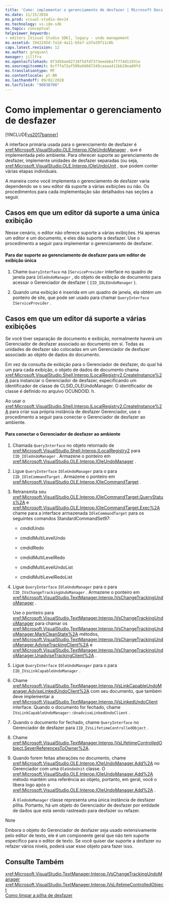 ```yaml
---
title: 'Como: implementar o gerenciamento de desfazer | Microsoft Docs'
ms.date: 11/15/2016
ms.prod: visual-studio-dev14
ms.technology: vs-ide-sdk
ms.topic: conceptual
helpviewer_keywords:
- editors [Visual Studio SDK], legacy - undo management
ms.assetid: 1942245d-7a1d-4a11-b5e7-a3fe29f11c0b
caps.latest.revision: 12
ms.author: gregvanl
manager: jillfra
ms.openlocfilehash: 0f3d56ae02718f5dfdf373eeeb6aff774d11931e
ms.sourcegitcommit: 6cfffa72af599a9d667249caaaa411bb28ea69fd
ms.translationtype: MT
ms.contentlocale: pt-BR
ms.lasthandoff: 09/02/2020
ms.locfileid: "90838700"
---
```

# <a name="how-to-implement-undo-management"></a>Como implementar o gerenciamento de desfazer
[!INCLUDE[vs2017banner](../includes/vs2017banner.md)]

A interface primária usada para o gerenciamento de desfazer é <xref:Microsoft.VisualStudio.OLE.Interop.IOleUndoManager> , que é implementada pelo ambiente. Para oferecer suporte ao gerenciamento de desfazer, implemente unidades de desfazer separadas (ou seja, <xref:Microsoft.VisualStudio.OLE.Interop.IOleUndoUnit> , que podem conter várias etapas individuais.  
  
 A maneira como você implementa o gerenciamento de desfazer varia dependendo se o seu editor dá suporte a várias exibições ou não. Os procedimentos para cada implementação são detalhados nas seções a seguir.  
  
## <a name="cases-where-an-editor-supports-a-single-view"></a>Casos em que um editor dá suporte a uma única exibição  
 Nesse cenário, o editor não oferece suporte a várias exibições. Há apenas um editor e um documento, e eles dão suporte a desfazer. Use o procedimento a seguir para implementar o gerenciamento de desfazer.  
  
#### <a name="to-support-undo-management-for-a-single-view-editor"></a>Para dar suporte ao gerenciamento de desfazer para um editor de exibição única  
  
1. Chame `QueryInterface` na `IServiceProvider` interface no quadro de janela para `IOleUndoManager` , do objeto de exibição de documento para acessar o Gerenciador de desfazer ( `IID_IOLEUndoManager` ).  
  
2. Quando uma exibição é inserida em um quadro de janela, ela obtém um ponteiro de site, que pode ser usado para chamar `QueryInterface` `IServiceProvider` .  
  
## <a name="cases-where-an-editor-supports-multiple-views"></a>Casos em que um editor dá suporte a várias exibições  
 Se você tiver separação de documento e exibição, normalmente haverá um Gerenciador de desfazer associado ao documento em si. Todas as unidades de desfazer são colocadas em um Gerenciador de desfazer associado ao objeto de dados do documento.  
  
 Em vez da consulta de exibição para o Gerenciador de desfazer, do qual há um para cada exibição, o objeto de dados de documento chama <xref:Microsoft.VisualStudio.Shell.Interop.ILocalRegistry2.CreateInstance%2A> para instanciar o Gerenciador de desfazer, especificando um identificador de classe de CLSID_OLEUndoManager. O identificador de classe é definido no arquivo OCUNDOID. h.  
  
 Ao usar o <xref:Microsoft.VisualStudio.Shell.Interop.ILocalRegistry2.CreateInstance%2A> para criar sua própria instância de desfazer Gerenciador, use o procedimento a seguir para conectar o Gerenciador de desfazer ao ambiente.  
  
#### <a name="to-hook-your-undo-manager-into-the-environment"></a>Para conectar o Gerenciador de desfazer ao ambiente  
  
1. Chamada `QueryInterface` no objeto retornado de <xref:Microsoft.VisualStudio.Shell.Interop.ILocalRegistry2> para `IID_IOleUndoManager` . Armazene o ponteiro em <xref:Microsoft.VisualStudio.OLE.Interop.IOleUndoManager> .  
  
2. Ligue `QueryInterface` `IOleUndoManager` para o para `IID_IOleCommandTarget` . Armazene o ponteiro em <xref:Microsoft.VisualStudio.OLE.Interop.IOleCommandTarget> .  
  
3. Retransmita seu <xref:Microsoft.VisualStudio.OLE.Interop.IOleCommandTarget.QueryStatus%2A> e <xref:Microsoft.VisualStudio.OLE.Interop.IOleCommandTarget.Exec%2A> chame para a interface armazenada `IOleCommandTarget` para os seguintes comandos StandardCommandSet97:  
  
   - cmdidUndo  
  
   - cmdidMultiLevelUndo  
  
   - cmdidRedo  
  
   - cmdidMultiLevelRedo  
  
   - cmdidMultiLevelUndoList  
  
   - cmdidMultiLevelRedoList  
  
4. Ligue `QueryInterface` `IOleUndoManager` para o para `IID_IVsChangeTrackingUndoManager` . Armazene o ponteiro em <xref:Microsoft.VisualStudio.TextManager.Interop.IVsChangeTrackingUndoManager> .  
  
    Use o ponteiro para <xref:Microsoft.VisualStudio.TextManager.Interop.IVsChangeTrackingUndoManager> para chamar os <xref:Microsoft.VisualStudio.TextManager.Interop.IVsChangeTrackingUndoManager.MarkCleanState%2A> métodos, <xref:Microsoft.VisualStudio.TextManager.Interop.IVsChangeTrackingUndoManager.AdviseTrackingClient%2A> e <xref:Microsoft.VisualStudio.TextManager.Interop.IVsChangeTrackingUndoManager.UnadviseTrackingClient%2A> .  
  
5. Ligue `QueryInterface` `IOleUndoManager` para o para `IID_IVsLinkCapableUndoManager` .  
  
6. Chame <xref:Microsoft.VisualStudio.TextManager.Interop.IVsLinkCapableUndoManager.AdviseLinkedUndoClient%2A> com seu documento, que também deve implementar a <xref:Microsoft.VisualStudio.TextManager.Interop.IVsLinkedUndoClient> interface. Quando o documento for fechado, chame `IVsLinkCapableUndoManager::UnadviseLinkedUndoClient` .  
  
7. Quando o documento for fechado, chame `QueryInterface` no Gerenciador de desfazer para `IID_IVsLifetimeControlledObject` .  
  
8. Chame <xref:Microsoft.VisualStudio.TextManager.Interop.IVsLifetimeControlledObject.SeverReferencesToOwner%2A>.  
  
9. Quando forem feitas alterações no documento, chame <xref:Microsoft.VisualStudio.OLE.Interop.IOleUndoManager.Add%2A> no Gerenciador com uma `OleUndoUnit` classe. O <xref:Microsoft.VisualStudio.OLE.Interop.IOleUndoManager.Add%2A> método mantém uma referência ao objeto, portanto, em geral, você o libera logo após o <xref:Microsoft.VisualStudio.OLE.Interop.IOleUndoManager.Add%2A> .  
  
   A `OleUndoManager` classe representa uma única instância de desfazer pilha. Portanto, há um objeto do Gerenciador de desfazer por entidade de dados que está sendo rastreado para desfazer ou refazer.  
  
> [!NOTE]
> Embora o objeto do Gerenciador de desfazer seja usado extensivamente pelo editor de texto, ele é um componente geral que não tem suporte específico para o editor de texto. Se você quiser dar suporte a desfazer ou refazer vários níveis, poderá usar esse objeto para fazer isso.  
  
## <a name="see-also"></a>Consulte Também  
 <xref:Microsoft.VisualStudio.TextManager.Interop.IVsChangeTrackingUndoManager>   
 <xref:Microsoft.VisualStudio.TextManager.Interop.IVsLifetimeControlledObject>   
 [Como limpar a pilha de desfazer](../extensibility/how-to-clear-the-undo-stack.md)
